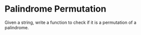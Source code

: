 # Palindrome Permutation

Given a string, write a function to check if it is a permutation of a palindrome.